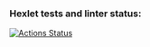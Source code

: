 ### Hexlet tests and linter status:
[![Actions Status](https://github.com/Anton1664/frontend-project-lvl1/workflows/hexlet-check/badge.svg)](https://github.com/Anton1664/frontend-project-lvl1/actions)